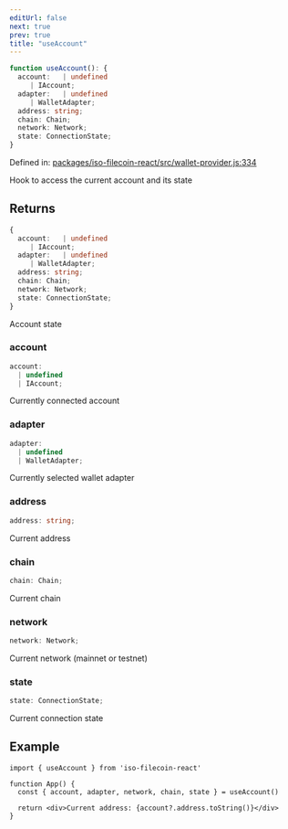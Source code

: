 ```yaml
---
editUrl: false
next: true
prev: true
title: "useAccount"
---
```


```ts
function useAccount(): {
  account:   | undefined
     | IAccount;
  adapter:   | undefined
     | WalletAdapter;
  address: string;
  chain: Chain;
  network: Network;
  state: ConnectionState;
}
```

Defined in: [packages/iso-filecoin-react/src/wallet-provider.js:334](https://github.com/hugomrdias/filecoin/blob/main/packages/iso-filecoin-react/src/wallet-provider.js#L334)

Hook to access the current account and its state

## Returns

```ts
{
  account:   | undefined
     | IAccount;
  adapter:   | undefined
     | WalletAdapter;
  address: string;
  chain: Chain;
  network: Network;
  state: ConnectionState;
}
```

Account state

### account

```ts
account: 
  | undefined
  | IAccount;
```

Currently connected account

### adapter

```ts
adapter: 
  | undefined
  | WalletAdapter;
```

Currently selected wallet adapter

### address

```ts
address: string;
```

Current address

### chain

```ts
chain: Chain;
```

Current chain

### network

```ts
network: Network;
```

Current network (mainnet or testnet)

### state

```ts
state: ConnectionState;
```

Current connection state

## Example

```tsx twoslash
import { useAccount } from 'iso-filecoin-react'

function App() {
  const { account, adapter, network, chain, state } = useAccount()

  return <div>Current address: {account?.address.toString()}</div>
}
```

